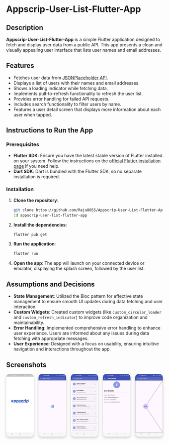 
# Appscrip-User-List-Flutter-App

## Description
**Appscrip-User-List-Flutter-App** is a simple Flutter application designed to fetch and display user data from a public API. This app presents a clean and visually appealing user interface that lists user names and email addresses. 

## Features
- Fetches user data from [JSONPlaceholder API](https://jsonplaceholder.typicode.com/users).
- Displays a list of users with their names and email addresses.
- Shows a loading indicator while fetching data.
- Implements pull-to-refresh functionality to refresh the user list.
- Provides error handling for failed API requests.
- Includes search functionality to filter users by name.
- Features a user detail screen that displays more information about each user when tapped.

## Instructions to Run the App
### Prerequisites
- **Flutter SDK**: Ensure you have the latest stable version of Flutter installed on your system. Follow the instructions on the [official Flutter installation page](https://flutter.dev/docs/get-started/install) if you need help.
- **Dart SDK**: Dart is bundled with the Flutter SDK, so no separate installation is required.

### Installation
1. **Clone the repository**: 
   ```bash
   git clone https://github.com/Raju8055/Appscrip-User-List-Flutter-App.git
   cd appscrip-user-list-flutter-app
   ```
   
2. **Install the dependencies**: 
   ```bash
   flutter pub get
   ```
   
3. **Run the application**: 
   ```bash
   flutter run
   ```
   
4. **Open the app**: The app will launch on your connected device or emulator, displaying the splash screen, followed by the user list.

## Assumptions and Decisions
- **State Management**: Utilized the Bloc pattern for effective state management to ensure smooth UI updates during data fetching and user interaction.
- **Custom Widgets**: Created custom widgets (like `custom_circular_loader` and `custom_refresh_indicator`) to improve code organization and maintainability.
- **Error Handling**: Implemented comprehensive error handling to enhance user experience. Users are informed about any issues during data fetching with appropriate messages.
- **User Experience**: Designed with a focus on usability, ensuring intuitive navigation and interactions throughout the app.

## Screenshots
<div style="display: flex; flex-wrap: wrap; justify-content: space-between; gap: 15px;">
  <div style="flex: 1; max-width: 300px; border-radius: 10px; overflow: hidden; box-shadow: 0 4px 8px rgba(0,0,0,0.2); transition: transform 0.3s;">
    <img src="./app_screenshots/01.jpg" alt="Splash Screen" style="width: 100%; height: auto; border-radius: 10px 10px 0 0;" />
  </div>
  <div style="flex: 1; max-width: 300px; border-radius: 10px; overflow: hidden; box-shadow: 0 4px 8px rgba(0,0,0,0.2); transition: transform 0.3s;">
    <img src="./app_screenshots/02.jpg" alt="CircularProgressIndicator" style="width: 100%; height: auto; border-radius: 10px 10px 0 0;" />
  </div>
  <div style="flex: 1; max-width: 300px; border-radius: 10px; overflow: hidden; box-shadow: 0 4px 8px rgba(0,0,0,0.2); transition: transform 0.3s;">
    <img src="./app_screenshots/03.jpg" alt="User List Screen" style="width: 100%; height: auto; border-radius: 10px 10px 0 0;" />
  </div>
  <div style="flex: 1; max-width: 300px; border-radius: 10px; overflow: hidden; box-shadow: 0 4px 8px rgba(0,0,0,0.2); transition: transform 0.3s;">
    <img src="./app_screenshots/04.jpg" alt="User Details Screen" style="width: 100%; height: auto; border-radius: 10px 10px 0 0;" />
  </div>
  <div style="flex: 1; max-width: 300px; border-radius: 10px; overflow: hidden; box-shadow: 0 4px 8px rgba(0,0,0,0.2); transition: transform 0.3s;">
    <img src="./app_screenshots/05.jpg" alt="Refresh Indicator" style="width: 100%; height: auto; border-radius: 10px 10px 0 0;" />
  </div>
</div>

 


